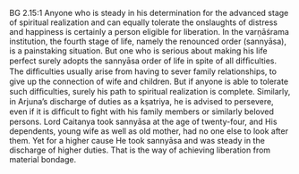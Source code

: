 BG 2.15:1	Anyone who is steady in his determination for the advanced stage of spiritual realization and can equally tolerate the onslaughts of distress and happiness is certainly a person eligible for liberation. In the varṇāśrama institution, the fourth stage of life, namely the renounced order (sannyāsa), is a painstaking situation. But one who is serious about making his life perfect surely adopts the sannyāsa order of life in spite of all difﬁculties. The difﬁculties usually arise from having to sever family relationships, to give up the connection of wife and children. But if anyone is able to tolerate such difﬁculties, surely his path to spiritual realization is complete. Similarly, in Arjuna’s discharge of duties as a kṣatriya, he is advised to persevere, even if it is difﬁcult to ﬁght with his family members or similarly beloved persons. Lord Caitanya took sannyāsa at the age of twenty-four, and His dependents, young wife as well as old mother, had no one else to look after them. Yet for a higher cause He took sannyāsa and was steady in the discharge of higher duties. That is the way of achieving liberation from material bondage.